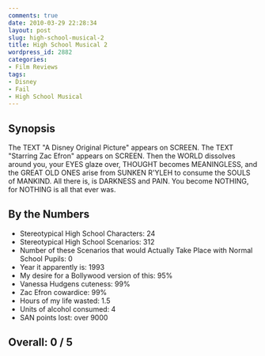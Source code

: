 ```yaml
---
comments: true
date: 2010-03-29 22:28:34
layout: post
slug: high-school-musical-2
title: High School Musical 2
wordpress_id: 2882
categories:
- Film Reviews
tags:
- Disney
- Fail
- High School Musical
---
```


## Synopsis

The TEXT "A Disney Original Picture" appears on SCREEN.  The TEXT "Starring Zac Efron" appears on SCREEN.  Then the WORLD dissolves around you, your EYES glaze over, THOUGHT becomes MEANINGLESS, and the GREAT OLD ONES arise from SUNKEN R'YLEH to consume the SOULS of MANKIND.  All there is, is DARKNESS and PAIN.  You become NOTHING, for NOTHING is all that ever was.

## By the Numbers

* Stereotypical High School Characters: 24
* Stereotypical High School Scenarios: 312
* Number of these Scenarios that would Actually Take Place with Normal School Pupils: 0
* Year it apparently is: 1993
* My desire for a Bollywood version of this: 95%
* Vanessa Hudgens cuteness: 99%
* Zac Efron cowardice: 99%
* Hours of my life wasted: 1.5
* Units of alcohol consumed: 4
* SAN points lost: over 9000

## Overall: 0 / 5